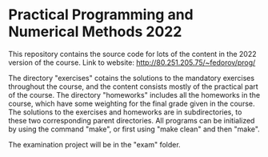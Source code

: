# Practical Programming and Numerical Methods 2022

This repository contains the source code for lots of the content in the 2022 version of the course.
Link to website: http://80.251.205.75/~fedorov/prog/

The directory "exercises" cotains the solutions to the mandatory exercises throughout the course, and the content 
consists mostly of the practical part of the course. The directory "homeworks" includes all the homeworks in
the course, which have some weighting for the final grade given in the course. The solutions to the exercises
and homeworks are in subdirectories, to these two corresponding parent directories. All programs can be initialized
by using the command "make", or first using "make clean" and then "make".

The examination project will be in the "exam" folder.
